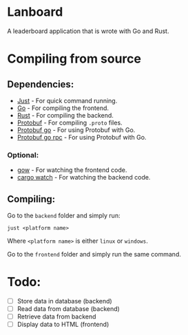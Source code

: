 # Lanboard

A leaderboard application that is wrote with Go and Rust.

# Compiling from source

## Dependencies:

* [Just](https://github.com/casey/just) - For quick command running.
* [Go](https://go.dev) - For compiling the frontend.
* [Rust](https://www.rust-lang.org/) - For compiling the backend.
* [Protobuf](https://protobuf.dev/) - For compiling `.proto` files.
* [Protobuf go](https://pkg.go.dev/google.golang.org/protobuf@v1.28.0/cmd/protoc-gen-go) - For using Protobuf with Go.
* [Protobuf go rpc](https://pkg.go.dev/google.golang.org/grpc/cmd/protoc-gen-go-grpc@v1.2.0) - For using Protobuf with Go.

### Optional:
* [gow](https://github.com/mitranim/gow) - For watching the frontend code.
* [cargo watch](https://crates.io/crates/cargo-watch) - For watching the backend code.

## Compiling:

Go to the `backend` folder and simply run:
```
just <platform name>
```
Where `<platform name>` is either `linux` or `windows`.

Go to the `frontend` folder and simply run the same command.

# Todo:

- [ ] Store data in database (backend)
- [ ] Read data from database (backend)
- [ ] Retrieve data from backend
- [ ] Display data to HTML (frontend)

